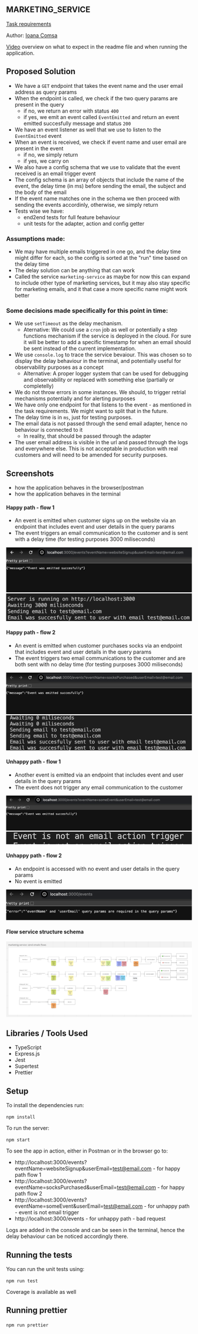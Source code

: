 ## MARKETING_SERVICE

[Task requirements](https://healthtech1.notion.site/Healthtech-1-Engineer-Take-Home-Test-7a0cf51aa622466eb851763ebc4bf2e6)

Author: [Ioana Comsa](mailto:ioanacomsa85@gmail.com)

[Video](https://www.loom.com/share/a8ec1027c2dd4418bbb8cb1201b3ffbf?sid=03409da4-eb5a-47fc-b881-6cc81a09a11b) overview on what to expect in the readme file and when running the application.

## Proposed Solution

- We have a `GET` endpoint that takes the event name and the user email address as query params
- When the endpoint is called, we check if the two query params are present in the query
  - if no, we return an error with status `400`
  - if yes, we emit an event called `EventEmitted` and return an event emitted succesfully message and status `200`
- We have an event listener as well that we use to listen to the `EventEmitted` event
- When an event is received, we check if
  event name and user email are present in the event
  - if no, we simply return
  - if yes, we carry on
- We also have a config schema that we use to validate that the event received is an email trigger event
- The config schema is an array of objects that include the name of the event, the delay time (in ms) before sending the email, the subject and the body of the email
- If the event name matches one in the schema we then proceed with sending the events accordinly, otherwise, we simply return
- Tests wise we have:
  - end2end tests for full feature behaviour
  - unit tests for the adapter, action and config getter

### Assumptions made:

- We may have multiple emails triggered in one go, and the delay time might differ for each, so the config is sorted at the "run" time based on the delay time
- The delay solution can be anything that can work
- Called the service `marketing-service` as maybe for now this can expand to include other type of marketing services, but it may also stay specific for marketing emails, and it that case a more specific name might work better

### Some decisions made specifically for this point in time:

- We use `setTimeout` as the delay mechanism.
  - Aternative: We could use a `cron` job as well or potentially a step functions mechanism if the service is deployed in the cloud. For sure it will be better to add a specific timestamp for when an email should be sent instead of the current implementation.
- We use `console.log` to trace the service bevaiour. This was chosen so to display the delay behaviour in the terminal, and potentially useful for observability purposes as a concept
  - Alternative: A proper logger system that can be used for debugging and observability or replaced with something else (partially or completelly)
- We do not throw errors in some instances. We should, to trigger retrial mechanisms potentially and for alerting purposes
- We have only one endpoint for that listens to the event - as mentioned in the task requirements. We might want to split that in the future.
- The delay time is in `ms`, just for testing purposes.
- The email data is not passed through the send email adapter, hence no behaviour is connected to it
  - In reality, that should be passed through the adapter
- The user email address is visible in the url and passed through the logs and everywhere else. This is not acceptable in production with real customers and will need to be amended for security purposes.

## Screenshots

- how the application behaves in the browser/postman
- how the application behaves in the terminal

#### Happy path - flow 1

- An event is emitted when customer signs up on the website via an endpoint that includes event and user details in the query params
- The event triggers an email communication to the customer and is sent with a delay time (for testing purposes 3000 miliseconds)

![alt text](assets/flow1a.png)
![alt text](assets/flow1b.png)

#### Happy path - flow 2

- An event is emitted when customer purchases socks via an endpoint that includes event and user details in the query params
- The event triggers two email communications to the customer and are both sent with no delay time (for testing purposes 3000 miliseconds)

![alt text](assets/flow2a.png)
![alt text](assets/flow2b.png)

#### Unhappy path - flow 1

- Another event is emitted via an endpoint that includes event and user details in the query params
- The event does not trigger any email communication to the customer

![alt text](assets/unhappy1a.png)
![alt text](assets/unhappy1b.png)

#### Unhappy path - flow 2

- An endpoint is accessed with no event and user details in the query params
- No event is emitted

![alt text](assets/unhappy2.png)

#### Flow service structure schema

![alt text](assets/flowschema.png)

## Libraries / Tools Used

- TypeScript
- Express.js
- Jest
- Supertest
- Prettier

## Setup

To install the dependencies run:

`npm install`

To run the server:

`npm start`

To see the app in action, either in Postman or in the browser go to:

- http://localhost:3000/events?eventName=websiteSignup&userEmail=test@email.com - for happy path flow 1
- http://localhost:3000/events?eventName=socksPurchased&userEmail=test@email.com - for happy path flow 2
- http://localhost:3000/events?eventName=someEvent&userEmail=test@email.com - for unhappy path - event is not email trigger
- http://localhost:3000/events - for unhappy path - bad request

Logs are added in the console and can be seen in the terminal, hence the delay behaviour can be noticed accordingly there.

## Running the tests

You can run the unit tests using:

`npm run test`

Coverage is available as well

## Running prettier

`npm run prettier`
